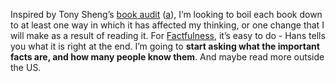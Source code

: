 ---
---

Inspired by Tony Sheng’s [book audit](http://www.tonysheng.com/blog/my-annual-book-audit-52-books-and-the-52-ways-they-changed-me-this-year/) ([a](/archive/www.tonysheng.com~blog~my-annual-book-audit-52-books-and-the-52-ways-they-changed-me-this-year.html)), I’m looking to boil each book down to at least one way in which it has affected my thinking, or one change that I will make as a result of reading it. For [Factfulness](https://www.goodreads.com/book/show/34890015-factfulness), it’s easy to do - Hans tells you what it is right at the end. I’m going to **start asking what the important facts are, and how many people know them**. And maybe read more outside the US.
